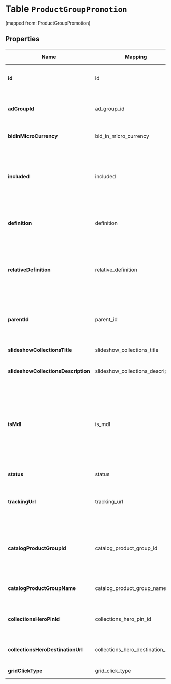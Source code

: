 
# Table `ProductGroupPromotion`
(mapped from: ProductGroupPromotion)

## Properties
Name | Mapping | SQL Type | Default | Type | Description | Notes
---- | ------- | -------- | ------- | ---- | ----------- | -----
**id** | id | text PRIMARY KEY |  | **kotlin.String** | ID of the product group promotion. |  [optional]
**adGroupId** | ad_group_id | text |  | **kotlin.String** | ID of the ad group the product group belongs to. |  [optional]
**bidInMicroCurrency** | bid_in_micro_currency | int |  | **kotlin.Int** | The bid in micro currency. |  [optional]
**included** | included | boolean |  | **kotlin.Boolean** | True if the group is BIDDABLE, false if it should be EXCLUDED from serving ads. |  [optional]
**definition** | definition | text |  | **kotlin.String** | The full product group definition path |  [optional]
**relativeDefinition** | relative_definition | text |  | **kotlin.String** | The definition of the product group, relative to its parent - an attribute name/value pair |  [optional]
**parentId** | parent_id | text |  | **kotlin.String** | The parent Product Group ID of this Product Group |  [optional]
**slideshowCollectionsTitle** | slideshow_collections_title | text |  | **kotlin.String** | Slideshow Collections Title |  [optional]
**slideshowCollectionsDescription** | slideshow_collections_description | text |  | **kotlin.String** | Slideshow Collections Description |  [optional]
**isMdl** | is_mdl | boolean |  | **kotlin.Boolean** | If set to true products promoted in this product group will use the Mobile Deep Link specified in your catalog |  [optional]
**status** | status | long |  | [**EntityStatus**](EntityStatus.md) |  |  [optional] [foreignkey]
**trackingUrl** | tracking_url | text |  | **kotlin.String** | Tracking template for proudct group promotions. 4000 limit |  [optional]
**catalogProductGroupId** | catalog_product_group_id | text |  | **kotlin.String** | ID of the catalogs product group that this product group promotion references |  [optional]
**catalogProductGroupName** | catalog_product_group_name | text |  | **kotlin.String** | Catalogs product group name |  [optional]
**collectionsHeroPinId** | collections_hero_pin_id | text |  | **kotlin.String** | Hero Pin ID if this PG is promoted as a Collection |  [optional]
**collectionsHeroDestinationUrl** | collections_hero_destination_url | text |  | **kotlin.String** | Collections Hero Destination Url |  [optional]
**gridClickType** | grid_click_type | long |  | [**GridClickType**](GridClickType.md) |  |  [optional] [foreignkey]



















